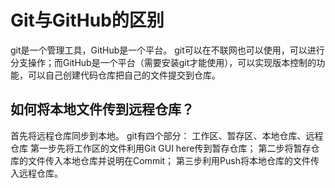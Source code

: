 ﻿#               Git与GitHub的区别
 git是一个管理工具，GitHub是一个平台。
  git可以在不联网也可以使用，可以进行分支操作；而GitHub是一个平台（需要安装git才能使用），可以实现版本控制的功能，可以自己创建代码仓库把自己的文件提交到仓库。
## 如何将本地文件传到远程仓库？
首先将远程仓库同步到本地。
git有四个部分： 工作区、暂存区、本地仓库、远程仓库
第一步先将工作区的文件利用Git GUI here传到暂存仓库；
第二步将暂存仓库的文件传入本地仓库并说明在Commit；
第三步利用Push将本地仓库的文件传入远程仓库。

